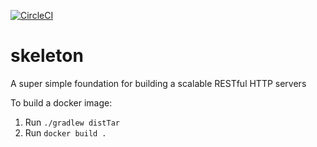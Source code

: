 [![CircleCI](https://circleci.com/gh/fk257/skeleton.svg?style=svg)](https://circleci.com/gh/fk257/skeleton)

skeleton
============
A super simple foundation for building a scalable RESTful HTTP servers

To build a docker image:
1. Run `./gradlew distTar`
2. Run `docker build .`
